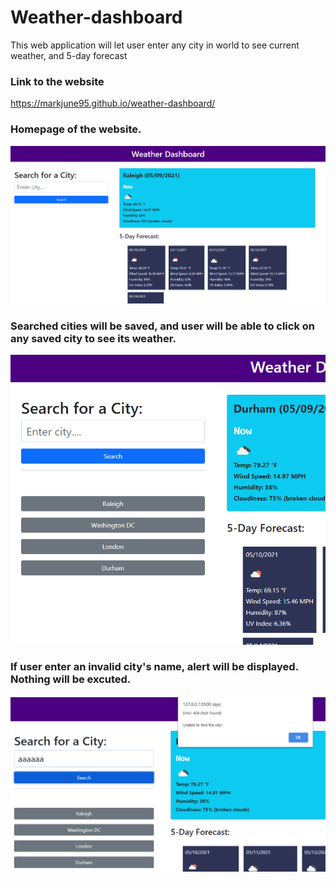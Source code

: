 # Weather-dashboard
This web application will let user enter any city in world to see current weather, and 5-day forecast
### Link to the website
https://markjune95.github.io/weather-dashboard/

### Homepage of the website.
![](images/homepage.PNG)

### Searched cities will be saved, and user will be able to click on any saved city to see its weather.
![](images/searchedCity.PNG)

### If user enter an invalid city's name, alert will be displayed. Nothing will be excuted.
![](images/invalidCity.PNG)